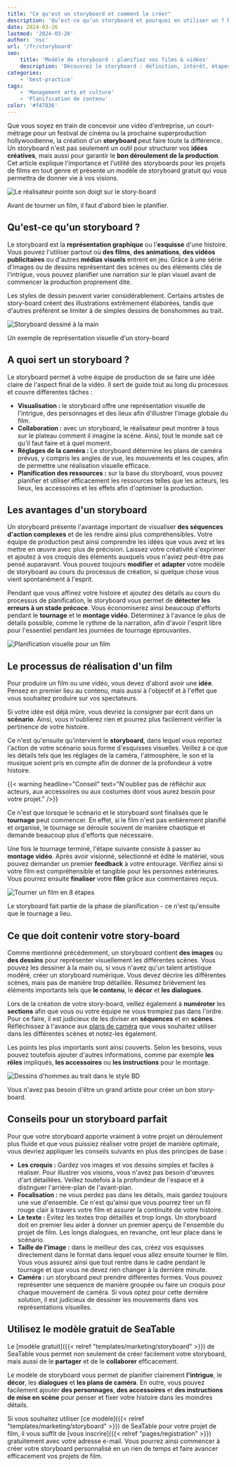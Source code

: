 ```yaml
---
title: "Ce qu'est un storyboard et comment le créer"
description: 'Qu’est-ce qu’un storyboard et pourquoi en utiliser un ? Notre article détaille ses avantages pour la création audiovisuelle et propose un modèle prêt à remplir à télécharger pour tous vos projets filmés.'
date: 2024-03-26
lastmod: '2024-03-26'
author: 'nsc'
url: '/fr/storyboard'
seo:
    title: 'Modèle de storyboard : planifiez vos films & vidéos'
    description: 'Découvrez le storyboard : définition, intérêt, étapes pour créer un modèle – comprendre, structurer, réussir vos projets.'
categories:
    - 'best-practice'
tags:
    - 'Management arts et culture'
    - 'Planification de contenu'
color: '#f47836'
---
```


Que vous soyez en train de concevoir une vidéo d'entreprise, un court-métrage pour un festival de cinéma ou la prochaine superproduction hollywoodienne, la création d'un **storyboard** peut faire toute la différence. Un storyboard n'est pas seulement un outil pour structurer vos **idées créatives**, mais aussi pour garantir le **bon déroulement de la production**. Cet article explique l'importance et l'utilité des storyboards pour les projets de films en tout genre et présente un modèle de storyboard gratuit qui vous permettra de donner vie à vos visions.

![Le réalisateur pointe son doigt sur le story-board](dix-sept-xEKgWKmUk5A-unsplash-711x463.jpg)

Avant de tourner un film, il faut d'abord bien le planifier.

## Qu'est-ce qu'un storyboard ?

Le storyboard est la **représentation graphique** ou l'**esquisse** d'une histoire. Vous pouvez l'utiliser partout où **des films**, **des animations**, **des vidéos publicitaires** ou d'autres **médias visuels** entrent en jeu. Grâce à une série d'images ou de dessins représentant des scènes ou des éléments clés de l'intrigue, vous pouvez planifier une narration sur le plan visuel avant de commencer la production proprement dite.

Les styles de dessin peuvent varier considérablement. Certains artistes de story-board créent des illustrations extrêmement élaborées, tandis que d'autres préfèrent se limiter à de simples dessins de bonshommes au trait.

![Storyboard dessiné à la main](dix-sept-idiRDLFPH6A-unsplash-711x936.jpg)

Un exemple de représentation visuelle d'un story-board

## A quoi sert un storyboard ?

Le storyboard permet à votre équipe de production de se faire une idée claire de l'aspect final de la vidéo. Il sert de guide tout au long du processus et couvre différentes tâches :

- **Visualisation :** le storyboard offre une représentation visuelle de l'intrigue, des personnages et des lieux afin d'illustrer l'image globale du film.
- **Collaboration :** avec un storyboard, le réalisateur peut montrer à tous sur le plateau comment il imagine la scène. Ainsi, tout le monde sait ce qu'il faut faire et à quel moment.
- **Réglages de la caméra :** Le storyboard détermine les plans de caméra prévus, y compris les angles de vue, les mouvements et les coupes, afin de permettre une réalisation visuelle efficace.
- **Planification des ressources :** sur la base du storyboard, vous pouvez planifier et utiliser efficacement les ressources telles que les acteurs, les lieux, les accessoires et les effets afin d'optimiser la production.

## Les avantages d'un storyboard

Un storyboard présente l'avantage important de visualiser **des séquences d'action complexes** et de les rendre ainsi plus compréhensibles. Votre équipe de production peut ainsi comprendre les idées que vous avez et les mettre en œuvre avec plus de précision. Laissez votre créativité s'exprimer et ajoutez à vos croquis des éléments auxquels vous n'aviez peut-être pas pensé auparavant. Vous pouvez toujours **modifier** et **adapter** votre modèle de storyboard au cours du processus de création, si quelque chose vous vient spontanément à l'esprit.

Pendant que vous affinez votre histoire et ajoutez des détails au cours du processus de planification, le storyboard vous permet de **détecter les erreurs à un stade précoce**. Vous économiserez ainsi beaucoup d'efforts pendant le **tournage** et le **montage vidéo**. Déterminez à l'avance le plus de détails possible, comme le rythme de la narration, afin d'avoir l'esprit libre pour l'essentiel pendant les journées de tournage éprouvantes.

![Planification visuelle pour un film](matt-popovich-pJwWrP-OIfk-unsplash-711x457.jpg)

## Le processus de réalisation d'un film

Pour produire un film ou une vidéo, vous devez d'abord avoir une **idée**. Pensez en premier lieu au contenu, mais aussi à l'objectif et à l'effet que vous souhaitez produire sur vos spectateurs.

Si votre idée est déjà mûre, vous devriez la consigner par écrit dans un **scénario**. Ainsi, vous n'oublierez rien et pourrez plus facilement vérifier la pertinence de votre histoire.

Ce n'est qu'ensuite qu'intervient le **storyboard**, dans lequel vous reportez l'action de votre scénario sous forme d'esquisses visuelles. Veillez à ce que les détails tels que les réglages de la caméra, l'atmosphère, le son et la musique soient pris en compte afin de donner de la profondeur à votre histoire.

{{< warning headline="Conseil" text="N'oubliez pas de réfléchir aux acteurs, aux accessoires ou aux costumes dont vous aurez besoin pour votre projet." />}}

Ce n'est que lorsque le scénario et le storyboard sont finalisés que le **tournage** peut commencer. En effet, si le film n'est pas entièrement planifié et organisé, le tournage se déroule souvent de manière chaotique et demande beaucoup plus d'efforts que nécessaire.

Une fois le tournage terminé, l'étape suivante consiste à passer au **montage vidéo**. Après avoir visionné, sélectionné et édité le matériel, vous pouvez demander un premier **feedback** à votre entourage. Vérifiez ainsi si votre film est compréhensible et tangible pour les personnes extérieures. Vous pourrez ensuite **finaliser** votre **film** grâce aux commentaires reçus.

![Tourner un film en 8 étapes](Film-drehen-in-8-Schritten-711x1264.png)

Le storyboard fait partie de la phase de planification - ce n'est qu'ensuite que le tournage a lieu.

## Ce que doit contenir votre story-board

Comme mentionné précédemment, un storyboard contient **des images** ou **des dessins** pour représenter visuellement les différentes scènes. Vous pouvez les dessiner à la main ou, si vous n'avez qu'un talent artistique modéré, créer un storyboard numérique. Vous devez décrire les différentes scènes, mais pas de manière trop détaillée. Résumez brièvement les éléments importants tels que **le contenu**, le **décor** et **les dialogues**.

Lors de la création de votre story-board, veillez également à **numéroter** les **sections** afin que vous ou votre équipe ne vous trompiez pas dans l'ordre. Pour ce faire, il est judicieux de les diviser en **séquences** et en **scènes**. Réfléchissez à l'avance aux [plans de caméra](https://filmpuls.info/einstellungen-einstellungsgroesse-bildausschnitt/) que vous souhaitez utiliser dans les différentes scènes et notez-les également.

Les points les plus importants sont ainsi couverts. Selon les besoins, vous pouvez toutefois ajouter d'autres informations, comme par exemple **les rôles** impliqués, **les accessoires** ou **les instructions** pour le montage.

![Dessins d'hommes au trait dans le style BD](nasim-keshmiri-bNjYwZrkJ3A-unsplash-711x474.jpg)

Vous n'avez pas besoin d'être un grand artiste pour créer un bon story-board.

## Conseils pour un storyboard parfait

Pour que votre storyboard apporte vraiment à votre projet un déroulement plus fluide et que vous puissiez réaliser votre projet de manière optimale, vous devriez appliquer les conseils suivants en plus des principes de base :

- **Les croquis :** Gardez vos images et vos dessins simples et faciles à réaliser. Pour illustrer vos visions, vous n'avez pas besoin d'œuvres d'art détaillées. Veillez toutefois à la profondeur de l'espace et à distinguer l'arrière-plan de l'avant-plan.
- **Focalisation :** ne vous perdez pas dans les détails, mais gardez toujours une vue d'ensemble. Ce n'est qu'ainsi que vous pourrez tirer un fil rouge clair à travers votre film et assurer la continuité de votre histoire.
- **Le texte :** Évitez les textes trop détaillés et trop longs. Un storyboard doit en premier lieu aider à donner un premier aperçu de l'ensemble du projet de film. Les longs dialogues, en revanche, ont leur place dans le scénario.
- **Taille de l'image :** dans le meilleur des cas, créez vos esquisses directement dans le format dans lequel vous allez ensuite tourner le film. Vous vous assurez ainsi que tout rentre dans le cadre pendant le tournage et que vous ne devez rien changer à la dernière minute.
- **Caméra :** un storyboard peut prendre différentes formes. Vous pouvez représenter une séquence de manière groupée ou faire un croquis pour chaque mouvement de caméra. Si vous optez pour cette dernière solution, il est judicieux de dessiner les mouvements dans vos représentations visuelles.

## Utilisez le modèle gratuit de SeaTable

Le [modèle gratuit]({{< relref "templates/marketing/storyboard" >}}) de SeaTable vous permet non seulement de créer facilement votre storyboard, mais aussi de le **partager** et de le **collaborer** efficacement.

Le modèle de storyboard vous permet de planifier clairement **l'intrigue**, le **décor**, les **dialogues** et **les plans de caméra**. En outre, vous pouvez facilement ajouter **des personnages**, **des accessoires** et **des instructions de mise en scène** pour penser et fixer votre histoire dans les moindres détails.

Si vous souhaitez utiliser [ce modèle]({{< relref "templates/marketing/storyboard" >}}) de SeaTable pour votre projet de film, il vous suffit de [vous inscrire]({{< relref "pages/registration" >}}) gratuitement avec votre adresse e-mail. Vous pourrez ainsi commencer à créer votre storyboard personnalisé en un rien de temps et faire avancer efficacement vos projets de film.
